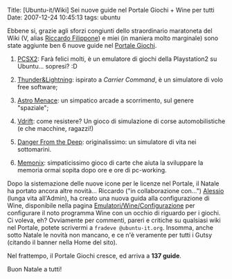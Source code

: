 Title: [Ubuntu-it/Wiki] Sei nuove guide nel Portale Giochi + Wine per tutti
Date:  2007-12-24 10:45:13
tags: ubuntu

Ebbene si, grazie agli sforzi
congiunti dello straordinario maratoneta del Wiki (V, alias [Riccardo
Filippone][1]) e miei (in maniera molto marginale) sono state aggiunte ben 6
nuove guide nel [Portale Giochi][2].

1. [PCSX2][3]: Farà felici molti, è un
emulatore di giochi della Playstation2 su Ubuntu... sopresi? :D

2. [Thunder&Lightning][4]: ispirato a _Carrier Command_, è un simulatore di volo
free software;

3. [Astro Menace][5]: un simpatico arcade a scorrimento, sul
genere "spaziale";

4. [Vdrift][6]: come resistere? Un gioco di simulazione di
corse automobilistiche (e che macchine, ragazzi!)

5. [Danger From the Deep][7]: originalissimo: un simulatore di vita nei sottomarini.

6. [Memonix][8]: simpaticissimo gioco di carte che aiuta la sviluppare la memoria
ormai sopita dopo ore e ore di pc-working.


Dopo la sistemazione delle nuove
icone per le licenze nel Portale, il Natale ha portato ancora altre novità...
Riccardo ("in collaborazione con...") [Alessio][9] (lunga vita all'Admin), ha
creato una nuova guida alla configurazione di Wine, disponibile nella pagina
[Emulatori/Wine/Configurazione][10] per configurare il noto programma Wine con
un occhio di riguardo per i giochi. Ci voleva, eh? Ovviamente per commenti,
pareri e critiche su qualsiasi wiki nel Portale, potete scrivermi a `fradeve
@ubuntu-it.org`. Insomma, anche sotto Natale le novità non mancano, e ce n'è
veramente per tutti i Gutsy (citando il banner nella Home del sito).


Nel frattempo, il Portale Giochi cresce, ed arriva a **137 guide**.


Buon Natale a
tutti!

   [1]: http://wiki.ubuntu-it.org/RiccardoFilippone

   [2]: http://wiki.ubuntu-it.org/Giochi

   [3]: http://wiki.ubuntu-it.org/Giochi/Emulatori/Pcsx2

   [4]: http://wiki.ubuntu-it.org/Giochi/Simulazione/ThunderLightning

   [5]: http://wiki.ubuntu-it.org/Giochi/Puzzle/AstroMenace

   [6]: http://wiki.ubuntu-it.org/Giochi/Simulazione/Vdrift

   [7]: http://wiki.ubuntu-it.org/Giochi/Simulazione/DangerFromTheDeep

   [8]: http://wiki.ubuntu-it.org/Giochi/Puzzle/Mnemonix

   [9]: http://wiki.ubuntu-it.org/AlessioTreglia

   [10]: http://wiki.ubuntu-it.org/Emulatori/Wine/Configurazione
